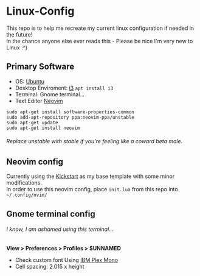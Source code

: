 # Linux-Config
This repo is to help me recreate my current linux configuration if needed in the future!  
In the chance anyone else ever reads this - Please be nice I'm very new to Linux :^)

## Primary Software
- OS: [Ubuntu](https://ubuntu.com/)
- Desktop Enviroment: [i3](https://i3wm.org/)
`apt install i3`
- Terminal: Gnome terminal...
- Text Editor [Neovim](https://neovim.io/)
```
sudo apt-get install software-properties-common
sudo add-apt-repository ppa:neovim-ppa/unstable
sudo apt-get update
sudo apt-get install neovim
```
###### Replace unstable with stable if you're feeling like a coward beta male.

## Neovim config
Currently using the [Kickstart](https://github.com/nvim-lua/kickstart.nvim) as my base template with some minor modifications.  
In order to use this neovim config, place `init.lua` from this repo into `~/.config/nvim/`

## Gnome terminal config
###### I know, I am ashamed using this terminal...
**View > Preferences > Profiles > $UNNAMED**
- Check custom font
Using [IBM Plex Mono](https://fonts.google.com/specimen/IBM+Plex+Mono)
- Cell spacing: 2.015 x height
